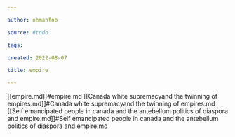 ```yaml
---

author: ohmanfoo

source: #todo

tags: 

created: 2022-08-07

title: empire

---
```

[[empire.md]]#empire.md
[[Canada white supremacyand the twinning of empires.md]]#Canada white supremacyand the twinning of empires.md
[[Self emancipated people in canada and the antebellum politics of diaspora and empire.md]]#Self emancipated people in canada and the antebellum politics of diaspora and empire.md